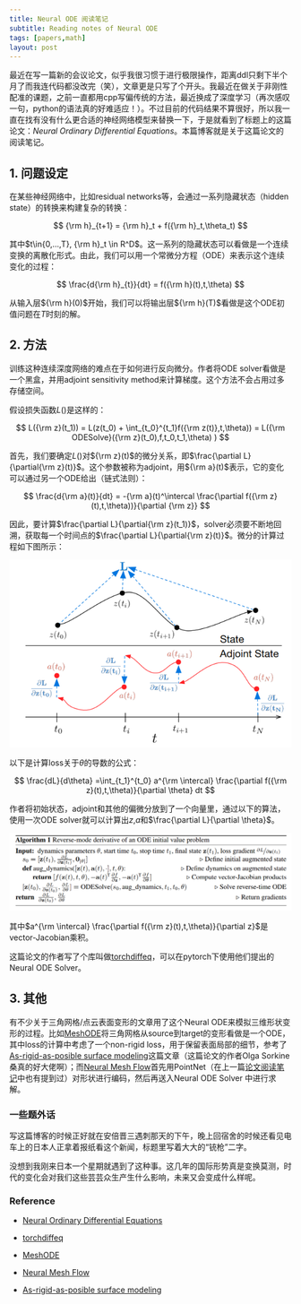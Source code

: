 ```yaml
---
title: Neural ODE 阅读笔记
subtitle: Reading notes of Neural ODE
tags: [papers,math]
layout: post
---
```


<head>
    <script src="https://cdn.mathjax.org/mathjax/latest/MathJax.js?config=TeX-AMS-MML_HTMLorMML" type="text/javascript"></script>
    <script type="text/x-mathjax-config">
        MathJax.Hub.Config({
            tex2jax: {
            skipTags: ['script', 'noscript', 'style', 'textarea', 'pre'],
            inlineMath: [['$','$']]
            }
        });
    </script>
</head>


最近在写一篇新的会议论文，似乎我很习惯于进行极限操作，距离ddl只剩下半个月了而我连代码都没改完（笑），文章更是只写了个开头。我最近在做关于非刚性配准的课题，之前一直都用cpp写偏传统的方法，最近换成了深度学习（再次感叹一句，python的语法真的好难适应！）。不过目前的代码结果不算很好，所以我一直在找有没有什么更合适的神经网络模型来替换一下，于是就看到了标题上的这篇论文：*Neural Ordinary Differential Equations*。本篇博客就是关于这篇论文的阅读笔记。

## 1. 问题设定

在某些神经网络中，比如residual networks等，会通过一系列隐藏状态（hidden state）的转换来构建复杂的转换：

$$
{\rm h}_{t+1} = {\rm h}_t + f({\rm h}_t,\theta_t)
$$

其中$t\in{0,...,T},  {\rm h}_t \in R^D$。这一系列的隐藏状态可以看做是一个连续变换的离散化形式。由此，我们可以用一个常微分方程（ODE）来表示这个连续变化的过程：

$$
\frac{d{\rm h}_{t}}{dt} =  f({\rm h}(t),t,\theta)
$$

从输入层${\rm h}(0)$开始，我们可以将输出层${\rm h}(T)$看做是这个ODE初值问题在$T$时刻的解。

## 2. 方法

训练这种连续深度网络的难点在于如何进行反向微分。作者将ODE solver看做是一个黑盒，并用adjoint sensitivity method来计算梯度。这个方法不会占用过多存储空间。

假设损失函数$L()$是这样的：

$$
L({\rm z}(t_1)) = L(z(t_0) + \int_{t_0}^{t_1}f({\rm z(t)},t,\theta)) = L({\rm ODESolve}({\rm z}(t_0),f,t_0,t_1,\theta) )
$$

首先，我们要确定$L()$对${\rm z}(t)$的微分关系，即$\frac{\partial L}{\partial{\rm z}(t)}$。这个参数被称为adjoint，用${\rm a}(t)$表示，它的变化可以通过另一个ODE给出（链式法则）：

$$
\frac{d{\rm a}(t)}{dt} =  -{\rm a}(t)^\intercal \frac{\partial f({\rm z}(t),t,\theta))}{\partial {\rm z}}
$$

因此，要计算$\frac{\partial L}{\partial{\rm z}(t_1)}$，solver必须要不断地回溯，获取每一个时间点的$\frac{\partial L}{\partial{\rm z}(t)}$。微分的计算过程如下图所示：


<div align=center>
    <img src="../assets/2022-07-08/diff.PNG"/>
</div>

以下是计算loss关于$\theta$的导数的公式：

$$
\frac{dL}{d\theta} =\int_{t_1}^{t_0} a^{\rm \intercal} \frac{\partial f({\rm z}(t),t,\theta)}{\partial \theta} dt
$$

作者将初始状态，adjoint和其他的偏微分放到了一个向量里，通过以下的算法，使用一次ODE solver就可以计算出$z$,$a$和$\frac{\partial L}{\partial \theta}$。


<div align=center>
    <img src="../assets/2022-07-08/algorithm1.PNG"/>
</div>

其中$a^{\rm \intercal} \frac{\partial f({\rm z}(t),t,\theta)}{\partial z}$是vector-Jacobian乘积。



这篇论文的作者写了个库叫做[torchdiffeq](https://github.com/rtqichen/torchdiffeq)，可以在pytorch下使用他们提出的Neural ODE Solver。


## 3. 其他

有不少关于三角网格/点云表面变形的文章用了这个Neural ODE来模拟三维形状变形的过程。比如[MeshODE](https://arxiv.org/abs/2005.11617)将三角网格从source到target的变形看做是一个ODE，其中loss的计算中考虑了一个non-rigid loss，用于保留表面局部的细节，参考了[As-rigid-as-posible surface modeling](https://diglib.eg.org/bitstream/handle/10.2312/SGP.SGP07.109-116/109-116.pdf?sequence=1&isAllowed=n)这篇文章（这篇论文的作者Olga Sorkine桑真的好大佬啊）；而[Neural Mesh Flow](https://arxiv.org/pdf/2007.10973.pdf)首先用PointNet（在上一篇[论文阅读笔记](https://jyyyjyyyj.github.io/2022-06-20-3dn/)中也有提到过）对形状进行编码，然后再送入Neural ODE Solver 中进行求解。



### 一些题外话

写这篇博客的时候正好就在安倍晋三遇刺那天的下午，晚上回宿舍的时候还看见电车上的日本人正拿着报纸看这个新闻，标题里写着大大的“铳枪”二字。

没想到我刚来日本一个星期就遇到了这种事。这几年的国际形势真是变换莫测，时代的变化会对我们这些芸芸众生产生什么影响，未来又会变成什么样呢。


### Reference

- [Neural Ordinary Differential Equations](https://proceedings.neurips.cc/paper/2018/file/69386f6bb1dfed68692a24c8686939b9-Paper.pdf)

- [torchdiffeq](https://github.com/rtqichen/torchdiffeq)

- [MeshODE](https://arxiv.org/abs/2005.11617)

- [Neural Mesh Flow](https://arxiv.org/pdf/2007.10973.pdf)

- [As-rigid-as-posible surface modeling](https://diglib.eg.org/bitstream/handle/10.2312/SGP.SGP07.109-116/109-116.pdf?sequence=1&isAllowed=n)
